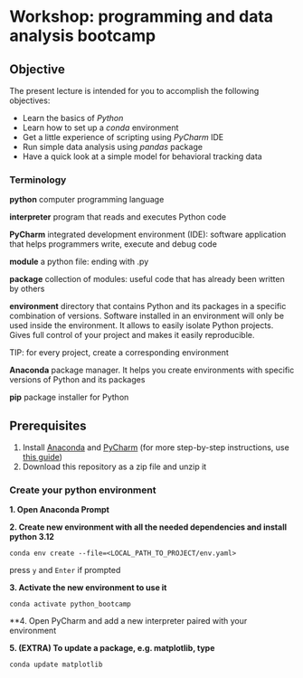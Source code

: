 # Workshop: programming and data analysis bootcamp

## Objective
The present lecture is intended for you to accomplish the following objectives:
- Learn the basics of _Python_
- Learn how to set up a _conda_ environment
- Get a little experience of scripting using _PyCharm_ IDE
- Run simple data analysis using _pandas_ package
- Have a quick look at a simple model for behavioral tracking data

### Terminology
**python** computer programming language

**interpreter**
program that reads and executes Python code

**PyCharm**
integrated development environment (IDE): software application that helps programmers write, execute and debug code

**module**
a python file: ending with .py

**package**
collection of modules: useful code that has already been written by others

**environment**
directory that contains Python and its packages in a specific combination of versions. Software installed in an environment will only be used inside the environment. It allows to easily isolate Python projects. Gives full control of your project and makes it easily reproducible.

TIP: for every project, create a corresponding environment

**Anaconda**
package manager. It helps you create environments with specific versions of Python and its packages

**pip**
package installer for Python

## Prerequisites
1. Install [Anaconda](https://docs.anaconda.com/free/anaconda/install/index.html) and [PyCharm](https://www.jetbrains.com/help/pycharm/installation-guide.html) (for more step-by-step instructions, use [this guide](https://medium.com/@GalarnykMichael/setting-up-pycharm-with-anaconda-plus-installing-packages-windows-mac-db2b158bd8c))
2. Download this repository as a zip file and unzip it

### Create your python environment
**1. Open Anaconda Prompt**


**2. Create new environment with all the needed dependencies and install python 3.12**

```conda env create --file=<LOCAL_PATH_TO_PROJECT/env.yaml>```

press `y` and `Enter` if prompted


**3. Activate the new environment to use it**

```conda activate python_bootcamp```

**4. Open PyCharm and add a new interpreter paired with your environment 

**5. (EXTRA) To update a package, e.g. matplotlib, type**

```conda update matplotlib ```

